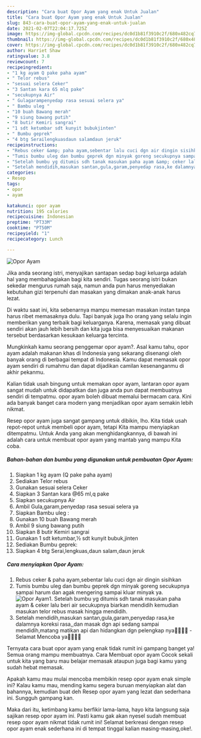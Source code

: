 ```yaml
---
description: "Cara buat Opor Ayam yang enak Untuk Jualan"
title: "Cara buat Opor Ayam yang enak Untuk Jualan"
slug: 843-cara-buat-opor-ayam-yang-enak-untuk-jualan
date: 2021-02-07T22:04:17.725Z
image: https://img-global.cpcdn.com/recipes/dc0d1b81f3910c2f/680x482cq70/opor-ayam-foto-resep-utama.jpg
thumbnail: https://img-global.cpcdn.com/recipes/dc0d1b81f3910c2f/680x482cq70/opor-ayam-foto-resep-utama.jpg
cover: https://img-global.cpcdn.com/recipes/dc0d1b81f3910c2f/680x482cq70/opor-ayam-foto-resep-utama.jpg
author: Harriet Shaw
ratingvalue: 3.8
reviewcount: 7
recipeingredient:
- "1 kg ayam Q pake paha ayam"
- " Telor rebus"
- "sesuai selera Ceker"
- "3 Santan kara 65 mlq pake"
- "secukupnya Air"
- " Gulagarampenyedap rasa sesuai selera ya"
- " Bambu uleg "
- "10 buah Bawang merah"
- "9 siung bawang putih"
- "8 butir Kemiri sangrai"
- "1 sdt ketumbar sdt kunyit bubukjinten"
- " Bumbu geprek"
- "4 btg Serailengkuasdaun salamdaun jeruk"
recipeinstructions:
- "Rebus ceker &amp; paha ayam,sebentar lalu cuci dgn air dingin sisihkan"
- "Tumis bumbu uleg dan bumbu geprek dgn minyak goreng secukupnya sampai harum dan agak mengering sampai kluar minyak ya."
- "Setelah bumbu yg ditumis sdh tanak masukan paha ayam &amp; ceker lalu beri air secukupnya biarkan mendidih kemudian masukan telor rebus masak hingga mendidih."
- "Setelah mendidih,masukan santan,gula,garam,penyedap rasa,ke dalamnya koreksi rasa,,dan masak dgn api sedang sampai mendidih,matang matikan api dan hidangkan dgn pelengkap nya🙏🏻💜💜 Selamat Mencoba ya👌🏻👌🏻"
categories:
- Resep
tags:
- opor
- ayam

katakunci: opor ayam 
nutrition: 195 calories
recipecuisine: Indonesian
preptime: "PT33M"
cooktime: "PT50M"
recipeyield: "1"
recipecategory: Lunch

---
```



![Opor Ayam](https://img-global.cpcdn.com/recipes/dc0d1b81f3910c2f/680x482cq70/opor-ayam-foto-resep-utama.jpg)

Jika anda seorang istri, menyajikan santapan sedap bagi keluarga adalah hal yang membahagiakan bagi kita sendiri. Tugas seorang istri bukan sekedar mengurus rumah saja, namun anda pun harus menyediakan kebutuhan gizi terpenuhi dan masakan yang dimakan anak-anak harus lezat.

Di waktu  saat ini, kita sebenarnya mampu memesan masakan instan tanpa harus ribet memasaknya dulu. Tapi banyak juga lho orang yang selalu ingin memberikan yang terbaik bagi keluarganya. Karena, memasak yang dibuat sendiri akan jauh lebih bersih dan kita juga bisa menyesuaikan makanan tersebut berdasarkan kesukaan keluarga tercinta. 



Mungkinkah kamu seorang penggemar opor ayam?. Asal kamu tahu, opor ayam adalah makanan khas di Indonesia yang sekarang disenangi oleh banyak orang di berbagai tempat di Indonesia. Kamu dapat memasak opor ayam sendiri di rumahmu dan dapat dijadikan camilan kesenanganmu di akhir pekanmu.

Kalian tidak usah bingung untuk memakan opor ayam, lantaran opor ayam sangat mudah untuk didapatkan dan juga anda pun dapat membuatnya sendiri di tempatmu. opor ayam boleh dibuat memalui bermacam cara. Kini ada banyak banget cara modern yang menjadikan opor ayam semakin lebih nikmat.

Resep opor ayam juga sangat gampang untuk dibikin, lho. Kita tidak usah repot-repot untuk membeli opor ayam, tetapi Kita mampu menyiapkan ditempatmu. Untuk Anda yang akan menghidangkannya, di bawah ini adalah cara untuk membuat opor ayam yang mantab yang mampu Kita coba.

<!--inarticleads1-->

##### Bahan-bahan dan bumbu yang digunakan untuk pembuatan Opor Ayam:

1. Siapkan 1 kg ayam (Q pake paha ayam)
1. Sediakan  Telor rebus
1. Gunakan sesuai selera Ceker
1. Siapkan 3 Santan kara @65 ml,q pake
1. Siapkan secukupnya Air
1. Ambil  Gula,garam,penyedap rasa sesuai selera ya
1. Siapkan  Bambu uleg :
1. Gunakan 10 buah Bawang merah
1. Ambil 9 siung bawang putih
1. Siapkan 8 butir Kemiri sangrai
1. Gunakan 1 sdt ketumbar,½ sdt kunyit bubuk,jinten
1. Sediakan  Bumbu geprek:
1. Siapkan 4 btg Serai,lengkuas,daun salam,daun jeruk




<!--inarticleads2-->

##### Cara menyiapkan Opor Ayam:

1. Rebus ceker &amp; paha ayam,sebentar lalu cuci dgn air dingin sisihkan
1. Tumis bumbu uleg dan bumbu geprek dgn minyak goreng secukupnya sampai harum dan agak mengering sampai kluar minyak ya.
<img src="//assets-global.cpcdn.com/assets/icons/button_play-2c75c40dde080a61004c1f40b05d8f140eaff45d7e9e6481dc71c63d2e7c4909.png" alt="Opor Ayam">1. Setelah bumbu yg ditumis sdh tanak masukan paha ayam &amp; ceker lalu beri air secukupnya biarkan mendidih kemudian masukan telor rebus masak hingga mendidih.
1. Setelah mendidih,masukan santan,gula,garam,penyedap rasa,ke dalamnya koreksi rasa,,dan masak dgn api sedang sampai mendidih,matang matikan api dan hidangkan dgn pelengkap nya🙏🏻💜💜 - Selamat Mencoba ya👌🏻👌🏻




Ternyata cara buat opor ayam yang enak tidak rumit ini gampang banget ya! Semua orang mampu membuatnya. Cara Membuat opor ayam Cocok sekali untuk kita yang baru mau belajar memasak ataupun juga bagi kamu yang sudah hebat memasak.

Apakah kamu mau mulai mencoba membikin resep opor ayam enak simple ini? Kalau kamu mau, mending kamu segera buruan menyiapkan alat dan bahannya, kemudian buat deh Resep opor ayam yang lezat dan sederhana ini. Sungguh gampang kan. 

Maka dari itu, ketimbang kamu berfikir lama-lama, hayo kita langsung saja sajikan resep opor ayam ini. Pasti kamu gak akan nyesel sudah membuat resep opor ayam nikmat tidak rumit ini! Selamat berkreasi dengan resep opor ayam enak sederhana ini di tempat tinggal kalian masing-masing,oke!.

